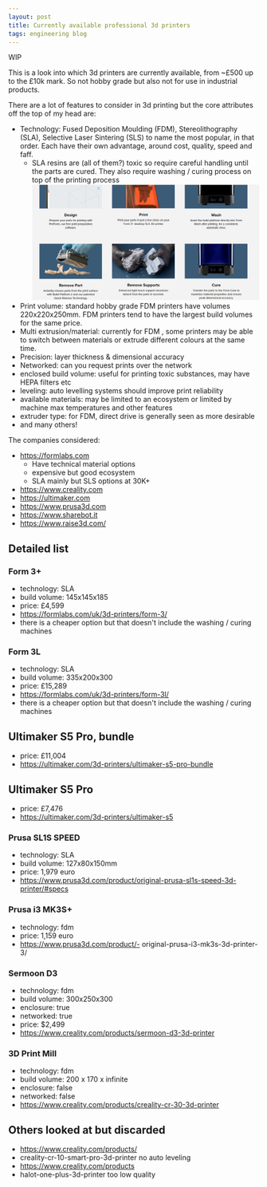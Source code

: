 ```yaml
---
layout: post
title: Currently available professional 3d printers
tags: engineering blog
---
```


WIP

This is a look into which 3d printers are currently available, from ~£500 up to the £10k mark. So not hobby grade but also not for use in industrial products.

There are a lot of features to consider in 3d printing but the core attributes off the top of my head are:
- Technology: Fused Deposition Moulding (FDM), Stereolithography (SLA), Selective Laser Sintering (SLS) to name the most popular, in that order. Each have their own advantage, around cost, quality, speed and faff. 
  - SLA resins are (all of them?) toxic so require careful handling until the parts are cured. They also require washing / curing process on top of the printing process
![SLA](/assets/state-of-3d-printers/sla.png)
- Print volume: standard hobby grade FDM printers have volumes 220x220x250mm. FDM printers tend to have the largest build volumes for the same price.
- Multi extrusion/material: currently for FDM , some printers may be able to switch between materials or extrude different colours at the same time.
- Precision: layer thickness & dimensional accuracy
- Networked: can you request prints over the network
- enclosed build volume: useful for printing toxic substances, may have HEPA filters etc
- leveling: auto levelling systems should improve print reliability
- available materials: may be limited to an ecosystem or limited by machine max temperatures and other features 
- extruder type: for FDM, direct drive is generally seen as more desirable
- and many others!

The companies considered: 
- https://formlabs.com
  - Have technical material options
  - expensive but good ecosystem
  - SLA mainly but SLS options at 30K+
- https://www.creality.com
- https://ultimaker.com
- https://www.prusa3d.com
- https://www.sharebot.it
- https://www.raise3d.com/

## Detailed list

### Form 3+
- technology: SLA
- build volume: 145x145x185
- price: £4,599
- https://formlabs.com/uk/3d-printers/form-3/
- there is a cheaper option but that doesn't include the washing / curing machines

### Form 3L
- technology: SLA
- build volume: 335x200x300 
- price: £15,289
- https://formlabs.com/uk/3d-printers/form-3l/
- there is a cheaper option but that doesn't include the washing / curing machines

## Ultimaker S5 Pro, bundle
- price: £11,004
- https://ultimaker.com/3d-printers/ultimaker-s5-pro-bundle

## Ultimaker S5 Pro
- price: £7,476
- https://ultimaker.com/3d-printers/ultimaker-s5

### Prusa SL1S SPEED
- technology: SLA
- build volume: 127x80x150mm
- price: 1,979 euro
- https://www.prusa3d.com/product/original-prusa-sl1s-speed-3d-printer/#specs

### Prusa i3 MK3S+
- technology: fdm
- price: 1,159 euro
- https://www.prusa3d.com/product/- original-prusa-i3-mk3s-3d-printer-3/

### Sermoon D3
- technology: fdm
- build volume: 300x250x300
- enclosure: true
- networked: true
- price: $2,499
- https://www.creality.com/products/sermoon-d3-3d-printer

### 3D Print Mill
- technology: fdm
- build volume: 200 x 170 x infinite
- enclosure: false
- networked: false
- https://www.creality.com/products/creality-cr-30-3d-printer

## Others looked at but discarded
- https://www.creality.com/products/
- creality-cr-10-smart-pro-3d-printer no auto leveling
- https://www.creality.com/products
- halot-one-plus-3d-printer too low quality

